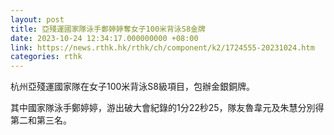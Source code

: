 ```yaml
---
layout: post
title: 亞殘運國家隊泳手鄭婷婷奪女子100米背泳S8金牌
date: 2023-10-24 12:34:17.000000000 +08:00
link: https://news.rthk.hk/rthk/ch/component/k2/1724555-20231024.htm
categories: rthk
---
```


杭州亞殘運國家隊在女子100米背泳S8級項目，包辦金銀銅牌。

其中國家隊泳手鄭婷婷，游出破大會紀錄的1分22秒25，隊友魯韋元及朱慧分別得第二和第三名。
